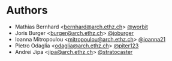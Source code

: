 # Authors

- Mathias Bernhard <<bernhard@arch.ethz.ch>> [@worbit](https://github.com/worbit)
- Joris Burger <<burger@arch.ethz.ch>> [@joburger](https://github.com/joburger)
- Ioanna Mitropoulou <<mitropoulou@arch.ethz.ch>> [@ioanna21](https://github.com/ioanna21)
- Pietro Odaglia <<odaglia@arch.ethz.ch>> [@piter123](https://github.com/piter123)
- Andrei Jipa <<jipa@arch.ethz.ch>> [@stratocaster](https://github.com/stratocaster)
